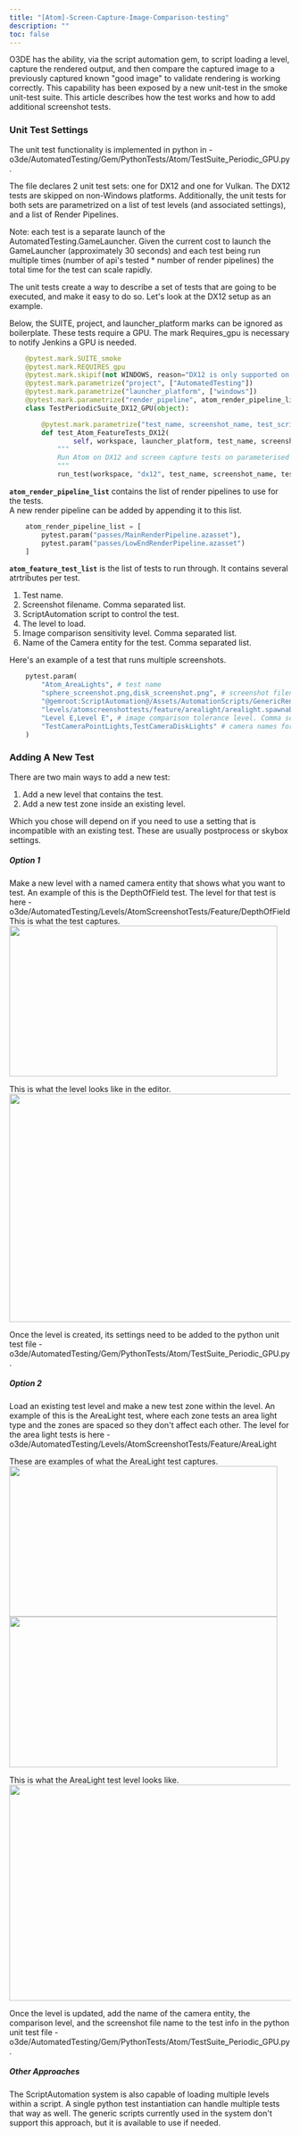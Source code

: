 ```yaml
---
title: "[Atom]-Screen-Capture-Image-Comparison-testing"
description: ""
toc: false
---
```


O3DE has the ability, via the script automation gem, to script loading a level, capture the rendered output, and then compare the captured image to a previously captured known "good image" to validate rendering is working correctly. This capability has been exposed by a new unit-test in the smoke unit-test suite.
This article describes how the test works and how to add additional screenshot tests.

### Unit Test Settings
The unit test functionality is implemented in python in - o3de/AutomatedTesting/Gem/PythonTests/Atom/TestSuite_Periodic_GPU.py.

The file declares 2 unit test sets: one for DX12 and one for Vulkan. The DX12 tests are skipped on non-Windows platforms. Additionally, the unit tests for both sets are parametrized on a list of test levels (and associated settings), and a list of Render Pipelines.

Note: each test is a separate launch of the AutomatedTesting.GameLauncher. Given the current cost to launch the GameLauncher (approximately 30 seconds) and each test being run multiple times (number of api's tested * number of render pipelines) the total time for the test can scale rapidly.

The unit tests create a way to describe a set of tests that are going to be executed, and make it easy to do so. Let's look at the DX12 setup as an example. 

Below, the SUITE, project, and launcher_platform marks can be ignored as boilerplate. These tests require a GPU. The mark Requires_gpu is necessary to notify Jenkins a GPU is needed. 
```python
    @pytest.mark.SUITE_smoke
    @pytest.mark.REQUIRES_gpu
    @pytest.mark.skipif(not WINDOWS, reason="DX12 is only supported on windows")
    @pytest.mark.parametrize("project", ["AutomatedTesting"])
    @pytest.mark.parametrize("launcher_platform", ["windows"])
    @pytest.mark.parametrize("render_pipeline", atom_render_pipeline_list)
    class TestPeriodicSuite_DX12_GPU(object):

        @pytest.mark.parametrize("test_name, screenshot_name, test_script, level_path, compare_tolerance, camera_name", atom_feature_test_list)
        def test_Atom_FeatureTests_DX12(
                self, workspace, launcher_platform, test_name, screenshot_name, test_script, level_path, compare_tolerance, camera_name, render_pipeline):
            """
            Run Atom on DX12 and screen capture tests on parameterised levels
            """
            run_test(workspace, "dx12", test_name, screenshot_name, test_script, level_path, compare_tolerance, camera_name, render_pipeline)
```

**`atom_render_pipeline_list`** contains the list of render pipelines to use for the tests.  
A new render pipeline can be added by appending it to this list.
```python
    atom_render_pipeline_list = [
        pytest.param("passes/MainRenderPipeline.azasset"),
        pytest.param("passes/LowEndRenderPipeline.azasset")
    ]
```

**`atom_feature_test_list`** is the list of tests to run through. It contains several atrtributes per test.
1. Test name.
2. Screenshot filename. Comma separated list.
3. ScriptAutomation script to control the test.
4. The level to load.
5. Image comparison sensitivity level. Comma separated list.
6. Name of the Camera entity for the test. Comma separated list.
 
Here's an example of a test that runs multiple screenshots.
```python
    pytest.param(
        "Atom_AreaLights", # test name
        "sphere_screenshot.png,disk_screenshot.png", # screenshot filename. Comma separated list
        "@gemroot:ScriptAutomation@/Assets/AutomationScripts/GenericRenderScreenshotTest.lua", # ScriptAutomation script
        "levels/atomscreenshottests/feature/arealight/arealight.spawnable", # level to load
        "Level E,Level E", # image comparison tolerance level. Comma separated list
        "TestCameraPointLights,TestCameraDiskLights" # camera names for the screenshots. Comma separated list
    )
```

### Adding A New Test
There are two main ways to add a new test:
1. Add a new level that contains the test.
2. Add a new test zone inside an existing level.

Which you chose will depend on if you need to use a setting that is incompatible with an existing test. These are usually postprocess or skybox settings.

##### Option 1 
Make a new level with a named camera entity that shows what you want to test. An example of this is the DepthOfField test. The level for that test is here - o3de/AutomatedTesting/Levels/AtomScreenshotTests/Feature/DepthOfField  
This is what the test captures.  
<img src=https://user-images.githubusercontent.com/82187279/236353035-5ddb878a-fd96-4e53-8fed-a7fe062fbd6f.png width=480 height=270>


This is what the level looks like in the editor.  
<img src=https://user-images.githubusercontent.com/82187279/236355534-8f3f72ba-9395-4222-852a-6e9a5aa85388.png width=796 height=409>


Once the level is created, its settings need to be added to the python unit test file - o3de/AutomatedTesting/Gem/PythonTests/Atom/TestSuite_Periodic_GPU.py.

##### Option 2
Load an existing test level and make a new test zone within the level. An example of this is the AreaLight test, where each zone tests an area light type and the zones are spaced so they don't affect each other. The level for the area light tests is here - o3de/AutomatedTesting/Levels/AtomScreenshotTests/Feature/AreaLight

These are examples of what the AreaLight test captures.  
<img src=https://user-images.githubusercontent.com/82187279/236353061-52d0205b-5844-4f7f-b4a6-c2ee51bc0d1f.png width=480 height=270>
<img src=https://user-images.githubusercontent.com/82187279/236353085-6cfd7116-9e89-424f-8284-f8455d14d0d5.png width=480 height=270>

This is what the AreaLight test level looks like.  
<img src=https://user-images.githubusercontent.com/82187279/236355515-024a1984-0a87-4d86-ac84-0e19187f09ae.png width=634 height=387>

Once the level is updated, add the name of the camera entity, the comparison level, and the screenshot file name to the test info in the python unit test file - o3de/AutomatedTesting/Gem/PythonTests/Atom/TestSuite_Periodic_GPU.py.

##### Other Approaches
The ScriptAutomation system is also capable of loading multiple levels within a script. A single python test instantiation can handle multiple tests that way as well. The generic scripts currently used in the system don't support this approach, but it is available to use if needed.
